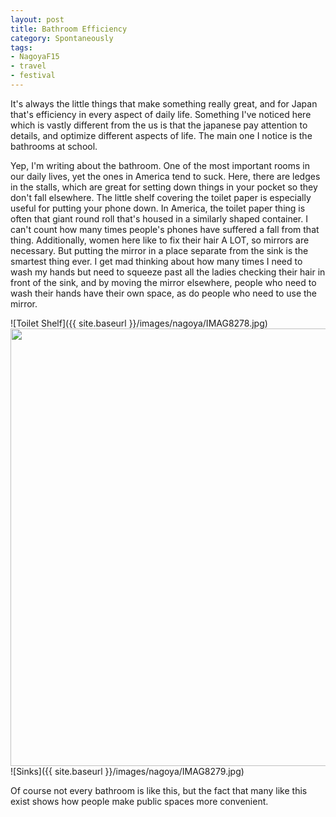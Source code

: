 ```yaml
---
layout: post
title: Bathroom Efficiency
category: Spontaneously
tags:
- NagoyaF15
- travel
- festival
---
```


It's always the little things that make something really great, and for Japan that's efficiency in every aspect of daily life. Something I've noticed here which is vastly different from the us is that the japanese pay attention to details, and optimize different aspects of life. The main one I notice is the bathrooms at school.


Yep, I'm writing about the bathroom. One of the most important rooms in our daily lives, yet the ones in America tend to suck. Here, there are ledges in the stalls, which are great for setting down things in your pocket so they don't fall elsewhere. The little shelf covering the toilet paper is especially useful for putting your phone down. In America, the toilet paper thing is often that giant round roll that's housed in a similarly shaped container. I can't count how many times people's phones have suffered a fall from that thing. 
Additionally, women here like to fix their hair A LOT, so mirrors are necessary. But putting the mirror in a place separate from the sink is the smartest thing ever. I get mad thinking about how many times I need to wash my hands but need to squeeze past all the ladies checking their hair in front of the sink, and by moving the mirror elsewhere, people who need to wash their hands have their own space, as do people who need to use the mirror.

![Toilet Shelf]({{ site.baseurl }}/images/nagoya/IMAG8278.jpg)
<img src="{{ site.baseurl }}/images/nagoya/IMAG8278.jpg" width="700">
![Sinks]({{ site.baseurl }}/images/nagoya/IMAG8279.jpg)

Of course not every bathroom is like this, but the fact that many like this exist shows how people make public spaces more convenient. 
